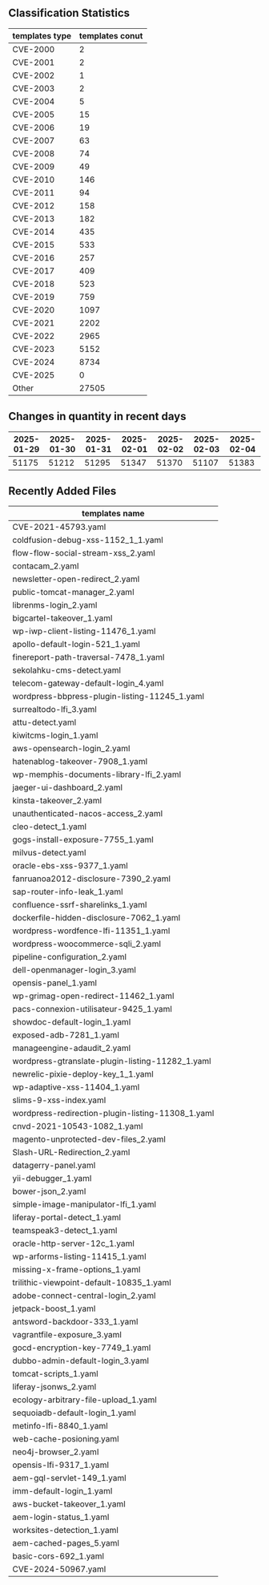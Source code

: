 ## Classification Statistics
| templates type | templates conut | 
| --- | --- |
| CVE-2000 | 2 |
| CVE-2001 | 2 |
| CVE-2002 | 1 |
| CVE-2003 | 2 |
| CVE-2004 | 5 |
| CVE-2005 | 15 |
| CVE-2006 | 19 |
| CVE-2007 | 63 |
| CVE-2008 | 74 |
| CVE-2009 | 49 |
| CVE-2010 | 146 |
| CVE-2011 | 94 |
| CVE-2012 | 158 |
| CVE-2013 | 182 |
| CVE-2014 | 435 |
| CVE-2015 | 533 |
| CVE-2016 | 257 |
| CVE-2017 | 409 |
| CVE-2018 | 523 |
| CVE-2019 | 759 |
| CVE-2020 | 1097 |
| CVE-2021 | 2202 |
| CVE-2022 | 2965 |
| CVE-2023 | 5152 |
| CVE-2024 | 8734 |
| CVE-2025 | 0 |
| Other | 27505 |
## Changes in quantity in recent days
|2025-01-29 | 2025-01-30 | 2025-01-31 | 2025-02-01 | 2025-02-02 | 2025-02-03 | 2025-02-04|
|--- | ------ | ------ | ------ | ------ | ------ | ---|
|51175 | 51212 | 51295 | 51347 | 51370 | 51107 | 51383|
## Recently Added Files
| templates name | 
| --- |
| CVE-2021-45793.yaml |
| coldfusion-debug-xss-1152_1_1.yaml |
| flow-flow-social-stream-xss_2.yaml |
| contacam_2.yaml |
| newsletter-open-redirect_2.yaml |
| public-tomcat-manager_2.yaml |
| librenms-login_2.yaml |
| bigcartel-takeover_1.yaml |
| wp-iwp-client-listing-11476_1.yaml |
| apollo-default-login-521_1.yaml |
| finereport-path-traversal-7478_1.yaml |
| sekolahku-cms-detect.yaml |
| telecom-gateway-default-login_4.yaml |
| wordpress-bbpress-plugin-listing-11245_1.yaml |
| surrealtodo-lfi_3.yaml |
| attu-detect.yaml |
| kiwitcms-login_1.yaml |
| aws-opensearch-login_2.yaml |
| hatenablog-takeover-7908_1.yaml |
| wp-memphis-documents-library-lfi_2.yaml |
| jaeger-ui-dashboard_2.yaml |
| kinsta-takeover_2.yaml |
| unauthenticated-nacos-access_2.yaml |
| cleo-detect_1.yaml |
| gogs-install-exposure-7755_1.yaml |
| milvus-detect.yaml |
| oracle-ebs-xss-9377_1.yaml |
| fanruanoa2012-disclosure-7390_2.yaml |
| sap-router-info-leak_1.yaml |
| confluence-ssrf-sharelinks_1.yaml |
| dockerfile-hidden-disclosure-7062_1.yaml |
| wordpress-wordfence-lfi-11351_1.yaml |
| wordpress-woocommerce-sqli_2.yaml |
| pipeline-configuration_2.yaml |
| dell-openmanager-login_3.yaml |
| opensis-panel_1.yaml |
| wp-grimag-open-redirect-11462_1.yaml |
| pacs-connexion-utilisateur-9425_1.yaml |
| showdoc-default-login_1.yaml |
| exposed-adb-7281_1.yaml |
| manageengine-adaudit_2.yaml |
| wordpress-gtranslate-plugin-listing-11282_1.yaml |
| newrelic-pixie-deploy-key_1_1.yaml |
| wp-adaptive-xss-11404_1.yaml |
| slims-9-xss-index.yaml |
| wordpress-redirection-plugin-listing-11308_1.yaml |
| cnvd-2021-10543-1082_1.yaml |
| magento-unprotected-dev-files_2.yaml |
| Slash-URL-Redirection_2.yaml |
| datagerry-panel.yaml |
| yii-debugger_1.yaml |
| bower-json_2.yaml |
| simple-image-manipulator-lfi_1.yaml |
| liferay-portal-detect_1.yaml |
| teamspeak3-detect_1.yaml |
| oracle-http-server-12c_1.yaml |
| wp-arforms-listing-11415_1.yaml |
| missing-x-frame-options_1.yaml |
| trilithic-viewpoint-default-10835_1.yaml |
| adobe-connect-central-login_2.yaml |
| jetpack-boost_1.yaml |
| antsword-backdoor-333_1.yaml |
| vagrantfile-exposure_3.yaml |
| gocd-encryption-key-7749_1.yaml |
| dubbo-admin-default-login_3.yaml |
| tomcat-scripts_1.yaml |
| liferay-jsonws_2.yaml |
| ecology-arbitrary-file-upload_1.yaml |
| sequoiadb-default-login_1.yaml |
| metinfo-lfi-8840_1.yaml |
| web-cache-posioning.yaml |
| neo4j-browser_2.yaml |
| opensis-lfi-9317_1.yaml |
| aem-gql-servlet-149_1.yaml |
| imm-default-login_1.yaml |
| aws-bucket-takeover_1.yaml |
| aem-login-status_1.yaml |
| worksites-detection_1.yaml |
| aem-cached-pages_5.yaml |
| basic-cors-692_1.yaml |
| CVE-2024-50967.yaml |
